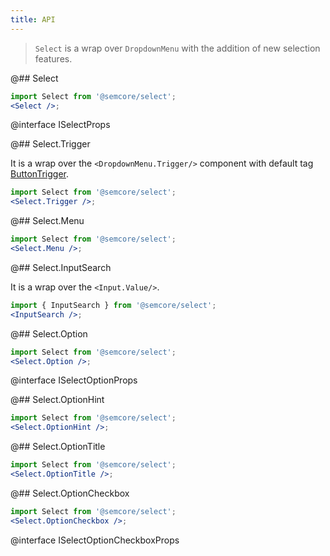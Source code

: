```yaml
---
title: API
---
```


> `Select` is a wrap over `DropdownMenu` with the addition of new selection features.

@## Select

```jsx
import Select from '@semcore/select';
<Select />;
```

@interface ISelectProps

@## Select.Trigger

It is a wrap over the `<DropdownMenu.Trigger/>` component with default tag [ButtonTrigger](/components/filter-trigger/filter-trigger-api/#a7d101).

```jsx
import Select from '@semcore/select';
<Select.Trigger />;
```

@## Select.Menu

```jsx
import Select from '@semcore/select';
<Select.Menu />;
```

@## Select.InputSearch

It is a wrap over the `<Input.Value/>`.

```jsx
import { InputSearch } from '@semcore/select';
<InputSearch />;
```

@## Select.Option

```jsx
import Select from '@semcore/select';
<Select.Option />;
```

@interface ISelectOptionProps

@## Select.OptionHint

```jsx
import Select from '@semcore/select';
<Select.OptionHint />;
```

@## Select.OptionTitle

```jsx
import Select from '@semcore/select';
<Select.OptionTitle />;
```

@## Select.OptionCheckbox

```jsx
import Select from '@semcore/select';
<Select.OptionCheckbox />;
```

@interface ISelectOptionCheckboxProps
